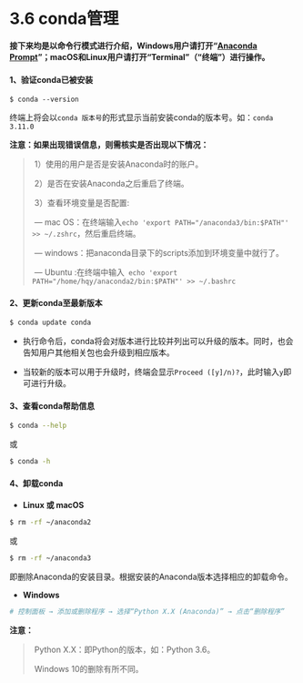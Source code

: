 # 3.6 conda管理

**接下来均是以命令行模式进行介绍，Windows用户请打开“[Anaconda Prompt](https://jingyan.baidu.com/article/ca41422f6e3d931eaf99ed71.html)”；macOS和Linux用户请打开“Terminal”（“终端”）进行操作。**

#### 1、验证conda已被安装

```
$ conda --version
```

终端上将会以`conda 版本号`的形式显示当前安装conda的版本号。如：`conda 3.11.0`

**注意：如果出现错误信息，则需核实是否出现以下情况：**

> ​		1）使用的用户是否是安装Anaconda时的账户。
>
> ​		2）是否在安装Anaconda之后重启了终端。
>
> ​		3）查看环境变量是否配置:
>
> ​				— mac OS：在终端输入`echo 'export PATH="/anaconda3/bin:$PATH"' >> ~/.zshrc`，然后重启终端。
>
> ​				— windows：把anaconda目录下的scripts添加到环境变量中就行了。
>
> ​				— Ubuntu :在终端中输入` echo 'export PATH="/home/hqy/anaconda2/bin:$PATH"' >> ~/.bashrc`

#### 2、更新conda至最新版本

```bash
$ conda update conda
```

- 执行命令后，conda将会对版本进行比较并列出可以升级的版本。同时，也会告知用户其他相关包也会升级到相应版本。

- 当较新的版本可以用于升级时，终端会显示`Proceed ([y]/n)?`，此时输入`y`即可进行升级。

#### 3、查看conda帮助信息

```bash
$ conda --help
```

或

```bash
$ conda -h
```

#### 4、卸载conda

- **Linux 或 macOS**

```bash
$ rm -rf ~/anaconda2
```

或

```bash
$ rm -rf ~/anaconda3
```

即删除Anaconda的安装目录。根据安装的Anaconda版本选择相应的卸载命令。

- **Windows**

```bash
# 控制面板 → 添加或删除程序 → 选择“Python X.X (Anaconda)” → 点击“删除程序”
```

**注意：**

> ​		Python X.X：即Python的版本，如：Python 3.6。
>
> ​		Windows 10的删除有所不同。